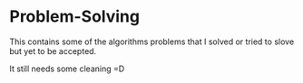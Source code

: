 Problem-Solving
==================
This contains some of the algorithms problems that I solved or tried to slove but yet to be accepted.

It still needs some cleaning =D
